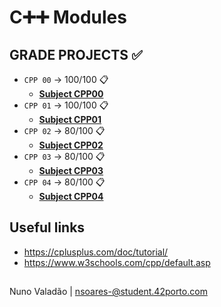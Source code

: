 # C➕➕ Modules

## GRADE PROJECTS ✅
- `CPP 00` -> 100/100 📋
  - [**Subject CPP00**](https://github.com/nunovaladao/CPP_Modules/blob/main/CPP_00/extra/en.subject.pdf) 
- `CPP 01` -> 100/100 📋
  - [**Subject CPP01**](https://github.com/nunovaladao/42_CPP_Modules/blob/main/CPP_01/extra/en.subject.pdf) 
- `CPP 02` -> 80/100 📋
  - [**Subject CPP02**](https://github.com/nunovaladao/42_CPP_Modules/blob/main/CPP_02/extra/en.subject.pdf) 
- `CPP 03` -> 80/100 📋
  - [**Subject CPP03**](https://github.com/nunovaladao/42_CPP_Modules/blob/main/CPP_03/extra/en.subject.pdf) 
- `CPP 04` -> 80/100 📋
  - [**Subject CPP04**](https://github.com/nunovaladao/42_CPP_Modules/blob/main/CPP_04/extra/en.subject.pdf) 


## Useful links

- https://cplusplus.com/doc/tutorial/
- https://www.w3schools.com/cpp/default.asp


##
Nuno Valadão | nsoares-@student.42porto.com
